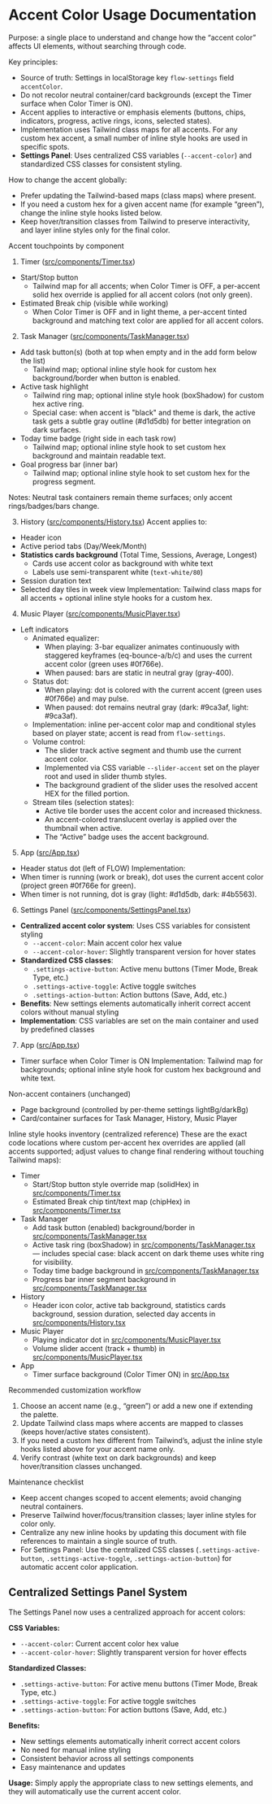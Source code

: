 # Accent Color Usage Documentation

Purpose: a single place to understand and change how the “accent color” affects UI elements, without searching through code.

Key principles:
- Source of truth: Settings in localStorage key `flow-settings` field `accentColor`.
- Do not recolor neutral container/card backgrounds (except the Timer surface when Color Timer is ON).
- Accent applies to interactive or emphasis elements (buttons, chips, indicators, progress, active rings, icons, selected states).
- Implementation uses Tailwind class maps for all accents. For any custom hex accent, a small number of inline style hooks are used in specific spots.
- **Settings Panel**: Uses centralized CSS variables (`--accent-color`) and standardized CSS classes for consistent styling.

How to change the accent globally:
- Prefer updating the Tailwind-based maps (class maps) where present.
- If you need a custom hex for a given accent name (for example “green”), change the inline style hooks listed below.
- Keep hover/transition classes from Tailwind to preserve interactivity, and layer inline styles only for the final color.

Accent touchpoints by component

1) Timer ([src/components/Timer.tsx](src/components/Timer.tsx))
- Start/Stop button
  - Tailwind map for all accents; when Color Timer is OFF, a per-accent solid hex override is applied for all accent colors (not only green).
- Estimated Break chip (visible while working)
  - When Color Timer is OFF and in light theme, a per-accent tinted background and matching text color are applied for all accent colors.

2) Task Manager ([src/components/TaskManager.tsx](src/components/TaskManager.tsx))
- Add task button(s) (both at top when empty and in the add form below the list)
  - Tailwind map; optional inline style hook for custom hex background/border when button is enabled.
- Active task highlight
  - Tailwind ring map; optional inline style hook (boxShadow) for custom hex active ring.
  - Special case: when accent is "black" and theme is dark, the active task gets a subtle gray outline (#d1d5db) for better integration on dark surfaces.
- Today time badge (right side in each task row)
  - Tailwind map; optional inline style hook to set custom hex background and maintain readable text.
- Goal progress bar (inner bar)
  - Tailwind map; optional inline style hook to set custom hex for the progress segment.

Notes: Neutral task containers remain theme surfaces; only accent rings/badges/bars change.

3) History ([src/components/History.tsx](src/components/History.tsx))
Accent applies to:
- Header icon
- Active period tabs (Day/Week/Month)
- **Statistics cards background** (Total Time, Sessions, Average, Longest)
  - Cards use accent color as background with white text
  - Labels use semi-transparent white (`text-white/80`)
- Session duration text
- Selected day tiles in week view
Implementation: Tailwind class maps for all accents + optional inline style hooks for a custom hex.

4) Music Player ([src/components/MusicPlayer.tsx](src/components/MusicPlayer.tsx))
- Left indicators
  - Animated equalizer:
    - When playing: 3-bar equalizer animates continuously with staggered keyframes (eq-bounce-a/b/c) and uses the current accent color (green uses #0f766e).
    - When paused: bars are static in neutral gray (gray-400).
  - Status dot:
    - When playing: dot is colored with the current accent (green uses #0f766e) and may pulse.
    - When paused: dot remains neutral gray (dark: #9ca3af, light: #9ca3af).
  - Implementation: inline per-accent color map and conditional styles based on player state; accent is read from `flow-settings`.
  - Volume control:
    - The slider track active segment and thumb use the current accent color.
    - Implemented via CSS variable `--slider-accent` set on the player root and used in slider thumb styles.
    - The background gradient of the slider uses the resolved accent HEX for the filled portion.
  - Stream tiles (selection states):
    - Active tile border uses the accent color and increased thickness.
    - An accent-colored translucent overlay is applied over the thumbnail when active.
    - The “Active” badge uses the accent background.

5) App ([src/App.tsx](src/App.tsx))
- Header status dot (left of FLOW)
Implementation:
- When timer is running (work or break), dot uses the current accent color (project green #0f766e for green).
- When timer is not running, dot is gray (light: #d1d5db, dark: #4b5563).

6) Settings Panel ([src/components/SettingsPanel.tsx](src/components/SettingsPanel.tsx))
- **Centralized accent color system**: Uses CSS variables for consistent styling
  - `--accent-color`: Main accent color hex value
  - `--accent-color-hover`: Slightly transparent version for hover states
- **Standardized CSS classes**:
  - `.settings-active-button`: Active menu buttons (Timer Mode, Break Type, etc.)
  - `.settings-active-toggle`: Active toggle switches
  - `.settings-action-button`: Action buttons (Save, Add, etc.)
- **Benefits**: New settings elements automatically inherit correct accent colors without manual styling
- **Implementation**: CSS variables are set on the main container and used by predefined classes

7) App ([src/App.tsx](src/App.tsx))
- Timer surface when Color Timer is ON
Implementation: Tailwind map for backgrounds; optional inline style hook for custom hex background and white text.

Non-accent containers (unchanged)
- Page background (controlled by per-theme settings lightBg/darkBg)
- Card/container surfaces for Task Manager, History, Music Player

Inline style hooks inventory (centralized reference)
These are the exact code locations where custom per-accent hex overrides are applied (all accents supported; adjust values to change final rendering without touching Tailwind maps):
- Timer
  - Start/Stop button style override map (solidHex) in [src/components/Timer.tsx](src/components/Timer.tsx)
  - Estimated Break chip tint/text map (chipHex) in [src/components/Timer.tsx](src/components/Timer.tsx)
- Task Manager
  - Add task button (enabled) background/border in [src/components/TaskManager.tsx](src/components/TaskManager.tsx)
  - Active task ring (boxShadow) in [src/components/TaskManager.tsx](src/components/TaskManager.tsx) — includes special case: black accent on dark theme uses white ring for visibility.
  - Today time badge background in [src/components/TaskManager.tsx](src/components/TaskManager.tsx)
  - Progress bar inner segment background in [src/components/TaskManager.tsx](src/components/TaskManager.tsx)
- History
  - Header icon color, active tab background, statistics cards background, session duration, selected day accents in [src/components/History.tsx](src/components/History.tsx)
- Music Player
  - Playing indicator dot in [src/components/MusicPlayer.tsx](src/components/MusicPlayer.tsx)
  - Volume slider accent (track + thumb) in [src/components/MusicPlayer.tsx](src/components/MusicPlayer.tsx)
- App
  - Timer surface background (Color Timer ON) in [src/App.tsx](src/App.tsx)

Recommended customization workflow
1) Choose an accent name (e.g., “green”) or add a new one if extending the palette.
2) Update Tailwind class maps where accents are mapped to classes (keeps hover/active states consistent).
3) If you need a custom hex different from Tailwind’s, adjust the inline style hooks listed above for your accent name only.
4) Verify contrast (white text on dark backgrounds) and keep hover/transition classes unchanged.

Maintenance checklist
- Keep accent changes scoped to accent elements; avoid changing neutral containers.
- Preserve Tailwind hover/focus/transition classes; layer inline styles for color only.
- Centralize any new inline hooks by updating this document with file references to maintain a single source of truth.
- For Settings Panel: Use the centralized CSS classes (`.settings-active-button`, `.settings-active-toggle`, `.settings-action-button`) for automatic accent color application.

## Centralized Settings Panel System

The Settings Panel now uses a centralized approach for accent colors:

**CSS Variables:**
- `--accent-color`: Current accent color hex value
- `--accent-color-hover`: Slightly transparent version for hover effects

**Standardized Classes:**
- `.settings-active-button`: For active menu buttons (Timer Mode, Break Type, etc.)
- `.settings-active-toggle`: For active toggle switches
- `.settings-action-button`: For action buttons (Save, Add, etc.)

**Benefits:**
- New settings elements automatically inherit correct accent colors
- No need for manual inline styling
- Consistent behavior across all settings components
- Easy maintenance and updates

**Usage:**
Simply apply the appropriate class to new settings elements, and they will automatically use the current accent color.